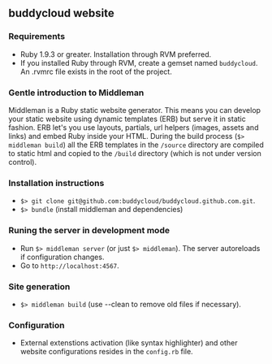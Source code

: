 ## buddycloud website

### Requirements

* Ruby 1.9.3 or greater. Installation through RVM preferred.
* If you installed Ruby through RVM, create a gemset named `buddycloud`. An .rvmrc file exists in the root of the project.

### Gentle introduction to Middleman

Middleman is a Ruby static website generator. This means you can develop your static website using dynamic templates (ERB) but serve it in static fashion. ERB let's you use layouts, partials, url helpers (images, assets and links) and embed Ruby inside your HTML. During the build process (`$> middleman build`) all the ERB templates in the `/source` directory are compiled to static html and copied to the `/build` directory (which is not under version control).

### Installation instructions

* `$> git clone git@github.com:buddycloud/buddycloud.github.com.git`.
* `$> bundle` (install middleman and dependencies)

### Runing the server in development mode 

* Run `$> middleman server` (or just `$> middleman`). The server autoreloads if configuration changes.
* Go to `http://localhost:4567`.

### Site generation

* `$> middleman build` (use --clean to remove old files if necessary). 

### Configuration

* External extenstions activation (like syntax highlighter) and other website configurations resides in the `config.rb` file. 